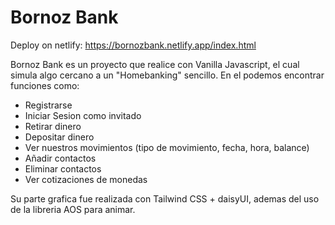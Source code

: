 # Bornoz Bank

Deploy on netlify: https://bornozbank.netlify.app/index.html

Bornoz Bank es un proyecto que realice con Vanilla Javascript, el cual simula algo cercano a un "Homebanking" sencillo. En el podemos encontrar funciones como:
- Registrarse
- Iniciar Sesion como invitado
- Retirar dinero
- Depositar dinero
- Ver nuestros movimientos (tipo de movimiento, fecha, hora, balance)
- Añadir contactos
- Eliminar contactos
- Ver cotizaciones de monedas

Su parte grafica fue realizada con Tailwind CSS + daisyUI, ademas del uso de la libreria AOS para animar.
